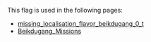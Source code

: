 This flag is used in the following pages:
 - [missing_localisation_flavor_beikdugang_0_t](../events/missing_localisation_flavor_beikdugang_0_t.md)
 - [Beikdugang_Missions](../missions/Beikdugang_Missions.md)
